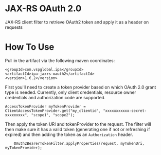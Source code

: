 # JAX-RS OAuth 2.0
JAX-RS client filter to retrieve OAuth2 token and apply it as a header on requests 

# How To Use

Pull in the artifact via the following maven coordinates:

```
<groupId>com.vspglobal.ipa</groupId>
<artifactId>ipa-jaxrs-oauth2</artifactId>
<version>1.6.2</version>
```

First you'll need to create a token provider based on which OAuth 2.0 grant type is needed.  Currently, only client credentials, resource owner credentials and authorization code are supported.

```
AccessTokenProvider myTokenProvider = ClientAccessTokenProvider.get("my_clientid", "xxxxxxxxxxx-secret-xxxxxxxxx", "scope1", "scope2");
```

Then apply the token URI and tokenProvider to the request.  The filter will then make sure it has a valid token (generating one if not or refreshing if expired) and then adding the token as an `Authorization` header.

```
    OAuth2BearerTokenFilter.applyProperties(request, myTokenUri, myTokenProvider);
```
